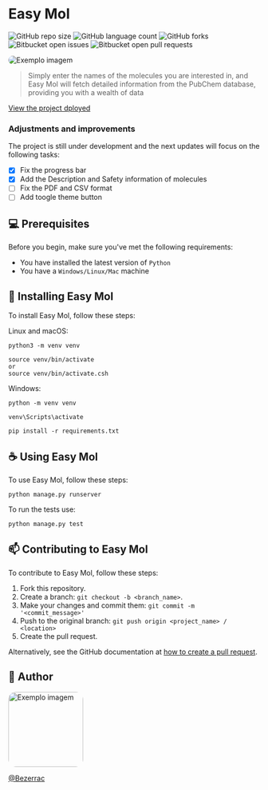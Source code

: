 # Easy Mol

![GitHub repo size](https://img.shields.io/github/repo-size/BezerraC/easy_mol?style=for-the-badge)
![GitHub language count](https://img.shields.io/github/languages/count/BezerraC/easy_mol?style=for-the-badge)
![GitHub forks](https://img.shields.io/github/forks/BezerraC/easy_mol?style=for-the-badge)
![Bitbucket open issues](https://img.shields.io/bitbucket/issues/BezerraC/easy_mol?style=for-the-badge)
![Bitbucket open pull requests](https://img.shields.io/bitbucket/pr-raw/BezerraC/easy_mol?style=for-the-badge)

<img src="https://lh3.googleusercontent.com/fife/AGXqzDkry0sOeMC1x2MhVeWmCG4L8HcZKgXxf_uW_IX7ogsvfkxxE2NXPC0c3QzVSsul05cRhn7ddzAjLEWAI1KTgMYeHCUSE6ilgm3rDsaALg2ypjJ4E9kjz8JhzFazXwn6FamopwFN6Q4FxSO-ourkfhHNtprbv-gQkPSgxn11GruN0BhSFVIs75jemuQ54eQvbq6QLvUnmaiKKNs293cFIXXUpKPHiIw_dxqdQ58y6dfA6QYR8qBerv2G8gp3drQPD7rHq0fq5l8sHYf9s4b5IHfhuVmsFQs9CseLMO3N7wEnKtBCsIhyetxK01yyDkqzuei4zbbwq0b3n9DlUj21vndHVujI7EBvkfVx55ZSU7gFCFiBoN8cbSdNnOtVEKk4RP1mo8I_wWxwyVpziSPd3R9_lOg8wHKQiFNhAna6rdsKWGmKEFd-a6fmb3PXv-6IImTvdqzOBMqmVM2omgJrVYc6-novrwG-GEHGRdEZUZpmCouxs2n0VRXXi3vdggaeKMnT2iUpBN-gS6TUDB9W2p-sNk2NM-oVDgjdCVDBLwohE9DCChkMvWi_HTyeqEZUHtJPuoj31F9ZosG7O3q16eE239QoAChWXSWbFXm6dVfCT_bWmPSU8KTLy3r7tpL4_cQNfrvgsDs4ko7MeuvRm6lQo81Jst9ZFVJ26_NErxrVHwX084TxyJljo1qnOSzptJG4YsZPwnBohVdHVfXdDfOLdeQZy3Y9tpslSHC9dUm83wVHK86Fo6z-JGvQMAxDWs31hMi9CdD_Z1hsuOrlbZ5urCghphd3FQzRRd8q4Az00kVLYPPYv9CVrJ5WdiLjJ3xLNDaRfbMGCKP-JFNtp6i1cSQO-YNeT_2frhQE-REFcmnth8xaDcFNtcEw4EwN1pJbGTHeKQMlPc_fiYrm9CXrIZkf30sFpq20l2dATE7FqoudiB6taALmnwFIJcH1BWM8Zkb65eQWepFVCTPthvWgVJZnJ1ckmuFAW9k4NHzDAu2xjb36V_w_mgsjZcOBaIPhhHaO9nJZfPfjsbKNwPv6mWQJRVHppaz7z3Tf-UF-au-Tzv92T50soQttNcmlbof0sb143U4hV31pIzNErysIBPPoo7kN736x6XoTrF0NfbMHyRewNGpXRGSVBUMlq3kB2j33DcfE2YnW5dn1IO2MkkqzXgFcf-NxVPACdSc3biQydQUhHvh2SgGnS9aQr1zjrhwnqQAAKvqk9cdBzkOR5YstpwVszvlCtX6gdwxLqHv2hTPBScDY1LDvGaNSw8xLvU_huDHDnBGHLi-FpYruTONq2pFLDF0WApz5C6RGPL1w9hCdaO7JbpT_hJVfqagrkYrh52IY2r43RSlZ8RYl6IiDqFJyrLMyU3m0HgssC-FA-WhI2ZEXFau6-f7YH01zlsViWuBGa9o0L08VpOMb0IEJ237V5K6s0-87352Ws4r92bQzEh8JMkAnBYOeRzRw2xoCcCxshbtHLC2CjNm-XksVvyrYlTW-_meWeFXgVBkI7prISwrPPIvcpBsLjQd-Gvg9NMQn3VKOvZnsBbUugrYI0uheiXyzuw3U4CZzqAb6mfSBEnGN2PSrLF1w0zj6HSRZWOu2L2UmWoaYHDVJKTvmdX6nEUT2Xg=w1920-h953" style="border-radius:15px;" alt="Exemplo imagem">

> Simply enter the names of the molecules you are interested in, and Easy Mol will fetch detailed information from the PubChem database, providing you with a wealth of data

[View the project dployed](https://easy-mol.vercel.app)

### Adjustments and improvements

The project is still under development and the next updates will focus on the following tasks:

- [x] Fix the progress bar
- [x] Add the Description and Safety information of molecules
- [ ] Fix the PDF and CSV format
- [ ] Add toogle theme button

## 💻 Prerequisites

Before you begin, make sure you've met the following requirements:

- You have installed the latest version of `Python`
- You have a `Windows/Linux/Mac` machine

## 🚀 Installing Easy Mol

To install Easy Mol, follow these steps:

Linux and macOS:

```
python3 -m venv venv

source venv/bin/activate
or
source venv/bin/activate.csh
```

Windows:

```
python -m venv venv

venv\Scripts\activate

pip install -r requirements.txt
```

## ☕ Using Easy Mol

To use Easy Mol, follow these steps:

```
python manage.py runserver
```

To run the tests use:

```
python manage.py test
```

## 📫 Contributing to Easy Mol

To contribute to Easy Mol, follow these steps:

1. Fork this repository.
2. Create a branch: `git checkout -b <branch_name>`.
3. Make your changes and commit them: `git commit -m '<commit_message>'`
4. Push to the original branch: `git push origin <project_name> / <location>`
5. Create the pull request.

Alternatively, see the GitHub documentation at [how to create a pull request](https://help.github.com/en/github/collaborating-with-issues-and-pull-requests/creating-a-pull-request).

## 📝 Author

<img src="https://avatars.githubusercontent.com/u/41126326?v=4" width="150" style="border-radius:15px;" alt="Exemplo imagem">

[@Bezerrac](https://github.com/BezerraC)
